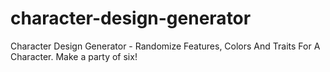 # character-design-generator
Character Design Generator - Randomize Features, Colors And Traits For A Character.
Make a party of six!